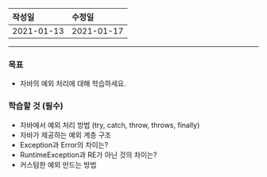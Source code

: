 |작성일|수정일|
|:----|:----|
|2021-01-13|2021-01-17|

--------

### 목표
- 자바의 예외 처리에 대해 학습하세요.

### 학습할 것 (필수)
- 자바에서 예외 처리 방법 (try, catch, throw, throws, finally)
- 자바가 제공하는 예외 계층 구조
- Exception과 Error의 차이는?
- RuntimeException과 RE가 아닌 것의 차이는?
- 커스텀한 예외 만드는 방법
